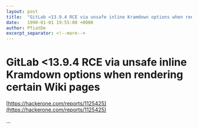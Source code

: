```yaml
---
layout: post
title:  "GitLab <13.9.4 RCE via unsafe inline Kramdown options when rendering certain Wiki pages"
date:   1990-01-01 19:55:00 +0000
author: PfiatDe
excerpt_separator: <!--more-->
---
```


# GitLab <13.9.4 RCE via unsafe inline Kramdown options when rendering certain Wiki pages
[https://hackerone.com/reports/1125425](https://hackerone.com/reports/1125425)

...
<!--more-->

